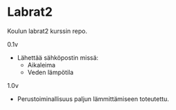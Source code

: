 # Labrat2
Koulun labrat2 kurssin repo.

0.1v
- Lähettää sähköpostin missä:
	- Aikaleima
	- Veden lämpötila

1.0v
- Perustoiminallisuus paljun lämmittämiseen toteutettu.
